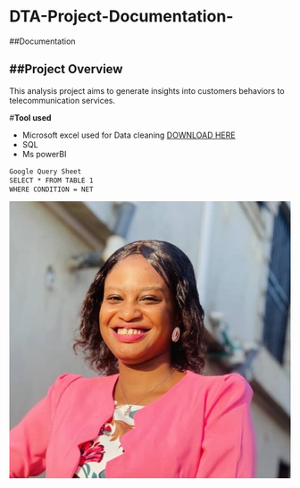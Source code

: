 # DTA-Project-Documentation-
##Documentation

##**Project Overview**
---
This analysis project aims to generate insights into customers behaviors to telecommunication services.

#**Tool used**
- Microsoft excel used for Data cleaning [DOWNLOAD HERE](https://microsoft.com)
- SQL
- Ms powerBI
```
Google Query Sheet
SELECT * FROM TABLE 1
WHERE CONDITION = NET
```
![](Profile-picture.jpg)




